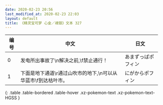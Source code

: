 ```yaml
---
date: 2020-02-23 20:56
last_modified_at: 2020-02-23 22:03
layout: default
title: 《精灵宝可梦 心金／魂银》文本 327
---
```

| 编号 | 中文 | 日文 |
| ---- | ---- | ---- |
| 0 | 发电所出事故了\n解决之前,\f禁止通行！ | あまずっぱポフィン |
| 1 | 下面是地下通道\r通过山吹市的地下,\n可以从华蓝市\f到达枯叶市。 | にがからポフィン |
{: .table .table-bordered .table-hover .xz-pokemon-text .xz-pokemon-text-HGSS }